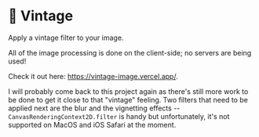 # 📜 Vintage

Apply a vintage filter to your image.

All of the image processing is done on the client-side; no servers are being used!

Check it out here: https://vintage-image.vercel.app/.

I will probably come back to this project again as there's still more work to be done to get it close to that "vintage" feeling. Two filters that need to be applied next are the blur and the vignetting effects -- `CanvasRenderingContext2D.filter` is handy but unfortunately, it's not supported on MacOS and iOS Safari at the moment.
